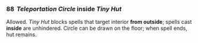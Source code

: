 ### 88 &nbsp;*Teleportation Circle* inside *Tiny Hut*

Allowed. *Tiny Hut* blocks spells that target interior **from outside**; spells cast **inside** are unhindered. Circle can be drawn on the floor; when spell ends, hut remains.
